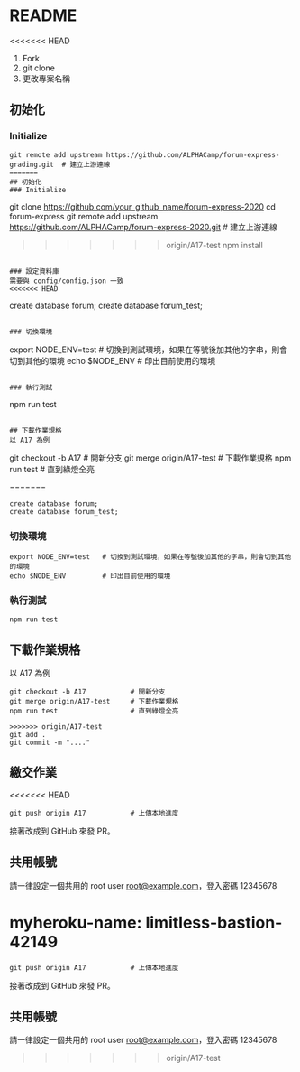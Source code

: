 # README

<<<<<<< HEAD
1. Fork
2. git clone
3. 更改專案名稱

## 初始化
### Initialize
```
git remote add upstream https://github.com/ALPHACamp/forum-express-grading.git  # 建立上游連線
=======
## 初始化
### Initialize
```
git clone https://github.com/your_github_name/forum-express-2020
cd forum-express
git remote add upstream https://github.com/ALPHACamp/forum-express-2020.git  # 建立上游連線
>>>>>>> origin/A17-test
npm install
```

### 設定資料庫
需要與 config/config.json 一致
<<<<<<< HEAD

```
create database forum;
create database forum_test;
```

### 切換環境

```
export NODE_ENV=test   # 切換到測試環境，如果在等號後加其他的字串，則會切到其他的環境
echo $NODE_ENV         # 印出目前使用的環境
```

### 執行測試
```
npm run test
```

## 下載作業規格
以 A17 為例

```
git checkout -b A17           # 開新分支
git merge origin/A17-test     # 下載作業規格
npm run test                  # 直到綠燈全亮

=======

```
create database forum;
create database forum_test;
```

### 切換環境

```
export NODE_ENV=test   # 切換到測試環境，如果在等號後加其他的字串，則會切到其他的環境
echo $NODE_ENV         # 印出目前使用的環境
```

### 執行測試
```
npm run test
```

## 下載作業規格
以 A17 為例

```
git checkout -b A17           # 開新分支
git merge origin/A17-test     # 下載作業規格
npm run test                  # 直到綠燈全亮

>>>>>>> origin/A17-test
git add .
git commit -m "...."
```

## 繳交作業
<<<<<<< HEAD

```
git push origin A17           # 上傳本地進度
```

接著改成到 GitHub 來發 PR。

## 共用帳號
請一律設定一個共用的 root user
root@example.com，登入密碼 12345678

myheroku-name: limitless-bastion-42149
=======

```
git push origin A17           # 上傳本地進度
```

接著改成到 GitHub 來發 PR。

## 共用帳號
請一律設定一個共用的 root user
root@example.com，登入密碼 12345678
>>>>>>> origin/A17-test
